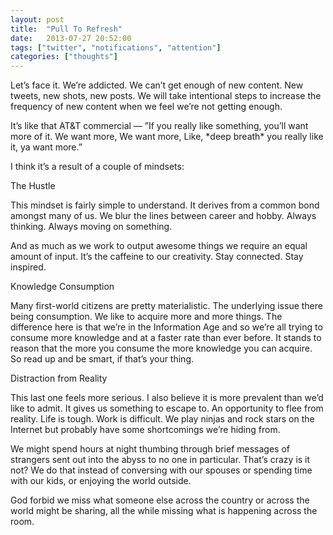 ```yaml
---
layout: post
title:  "Pull To Refresh"
date:   2013-07-27 20:52:00
tags: ["twitter", "notifications", "attention"]
categories: ["thoughts"]
---
```

</p>
<p class="center f4 f3-ns mw6 mw7-ns ph3 ph5-ns measure lh-copy">
Let’s face it. We’re addicted. We can’t get enough of new content. New tweets, new shots, new posts. We will take intentional steps to increase the frequency of new content when we feel we’re not getting enough.
</p>
<p class="center f4 f3-ns mw6 mw7-ns ph3 ph5-ns measure lh-copy">
It’s like that AT&T commercial —
”If you really like something, you’ll want more of it.
We want more,
We want more,
Like, *deep breath* you really like it,
ya want more.”
</p>
<p class="center f4 f3-ns mw6 mw7-ns ph3 ph5-ns measure lh-copy">
I think it’s a result of a couple of mindsets:
</p>
<p class="center f4 f3-ns mw6 mw7-ns ph3 ph5-ns measure lh-copy">
The Hustle
</p>
<p class="center f4 f3-ns mw6 mw7-ns ph3 ph5-ns measure lh-copy">
This mindset is fairly simple to understand. It derives from a common bond amongst many of us. We blur the lines between career and hobby. Always thinking. Always moving on something.
</p>
<p class="center f4 f3-ns mw6 mw7-ns ph3 ph5-ns measure lh-copy">
And as much as we work to output awesome things we require an equal amount of input. It’s the caffeine to our creativity. Stay connected. Stay inspired.
</p>
<p class="center f4 f3-ns mw6 mw7-ns ph3 ph5-ns measure lh-copy">
Knowledge Consumption
</p>
<p class="center f4 f3-ns mw6 mw7-ns ph3 ph5-ns measure lh-copy">
Many first-world citizens are pretty materialistic. The underlying issue there being consumption. We like to acquire more and more things. The difference here is that we’re in the Information Age and so we’re all trying to consume more knowledge and at a faster rate than ever before. It stands to reason that the more you consume the more knowledge you can acquire. So read up and be smart, if that’s your thing.
</p>
<p class="center f4 f3-ns mw6 mw7-ns ph3 ph5-ns measure lh-copy">
Distraction from Reality
</p>
<p class="center f4 f3-ns mw6 mw7-ns ph3 ph5-ns measure lh-copy">
This last one feels more serious. I also believe it is more prevalent than we’d like to admit. It gives us something to escape to. An opportunity to flee from reality. Life is tough. Work is difficult. We play ninjas and rock stars on the Internet but probably have some shortcomings we’re hiding from.
</p>
<p class="center f4 f3-ns mw6 mw7-ns ph3 ph5-ns measure lh-copy">
We might spend hours at night thumbing through brief messages of strangers sent out into the abyss to no one in particular. That’s crazy is it not? We do that instead of conversing with our spouses or spending time with our kids, or enjoying the world outside.
</p>
<p class="center f4 f3-ns mw6 mw7-ns ph3 ph5-ns measure lh-copy">
God forbid we miss what someone else across the country or across the world might be sharing, all the while missing what is happening across the room.
</p>